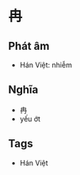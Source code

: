 # 冉

## Phát âm
* Hán Việt: nhiễm

## Nghĩa
* 冉
* yếu ớt

## Tags
* Hán Việt

<script>window.HANZI_FIELD='冉';</script>